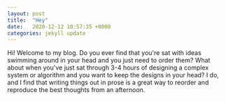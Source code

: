 ```yaml
---
layout: post
title:  "Hey"
date:   2020-12-12 10:57:35 +0000
categories: jekyll update
---
```

Hi! Welcome to my blog. Do you ever find that you're sat with ideas swimming around in your head and you just need to order them? What about when you've just sat through 3-4 hours of designing a complex system or algorithm and you want to keep the designs in your head? I do, and I find that writing things out in prose is a great way to reorder and reproduce the best thoughts from an afternoon.

